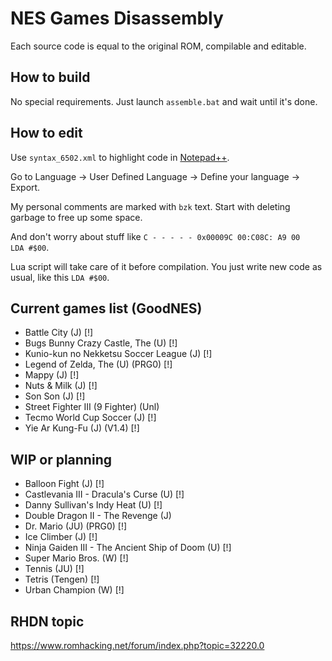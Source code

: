 # NES Games Disassembly

Each source code is equal to the original ROM, compilable and editable.



## How to build

No special requirements. Just launch `assemble.bat` and wait until it's done.



## How to edit

Use `syntax_6502.xml` to highlight code in [Notepad++](https://notepad-plus-plus.org/).

Go to Language -> User Defined Language -> Define your language -> Export.

My personal comments are marked with `bzk` text. Start with deleting garbage to free up some space.

And don't worry about stuff like `C - - - - - 0x00009C 00:C08C: A9 00     LDA #$00`.

Lua script will take care of it before compilation. You just write new code as usual, like this `LDA #$00`.



## Current games list (GoodNES)
* Battle City (J) [!]
* Bugs Bunny Crazy Castle, The (U) [!]
* Kunio-kun no Nekketsu Soccer League (J) [!]
* Legend of Zelda, The (U) (PRG0) [!]
* Mappy (J) [!]
* Nuts & Milk (J) [!]
* Son Son (J) [!]
* Street Fighter III (9 Fighter) (Unl)
* Tecmo World Cup Soccer (J) [!]
* Yie Ar Kung-Fu (J) (V1.4) [!]



## WIP or planning
* Balloon Fight (J) [!]
* Castlevania III - Dracula's Curse (U) [!]
* Danny Sullivan's Indy Heat (U) [!]
* Double Dragon II - The Revenge (J)
* Dr. Mario (JU) (PRG0) [!]
* Ice Climber (J) [!]
* Ninja Gaiden III - The Ancient Ship of Doom (U) [!]
* Super Mario Bros. (W) [!]
* Tennis (JU) [!]
* Tetris (Tengen) [!]
* Urban Champion (W) [!]



## RHDN topic
https://www.romhacking.net/forum/index.php?topic=32220.0
